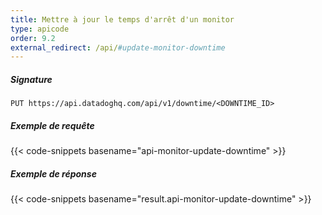 ```yaml
---
title: Mettre à jour le temps d'arrêt d'un monitor
type: apicode
order: 9.2
external_redirect: /api/#update-monitor-downtime
---
```


##### Signature
`PUT https://api.datadoghq.com/api/v1/downtime/<DOWNTIME_ID>`
##### Exemple de requête
{{< code-snippets basename="api-monitor-update-downtime" >}}
##### Exemple de réponse
{{< code-snippets basename="result.api-monitor-update-downtime" >}}

